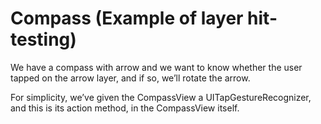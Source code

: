 # Compass (Example of layer hit-testing)

We have a compass with arrow and we want to know whether the user tapped on the arrow layer, and if so, we’ll rotate the arrow. 


For simplicity, we’ve given the CompassView a UITapGestureRecognizer, and this is its action method, in the CompassView itself.
